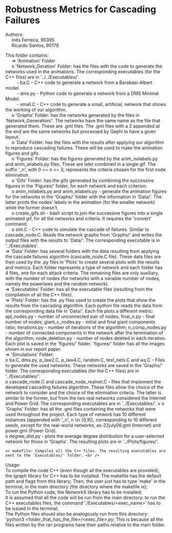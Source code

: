 # Robustness Metrics for Cascading Failures

Authors: <br />
&nbsp;&nbsp;&nbsp;&nbsp;	Inês Ferreira, 90395 <br />
&nbsp;&nbsp;&nbsp;&nbsp;	Ricardo Santos, 90178 <br />

This folder contains: <br />
&nbsp;&nbsp;&nbsp;&nbsp;	=> 'Animation' Folder <br />
&nbsp;&nbsp;&nbsp;&nbsp;		o 'Network_Geration' Folder: has the files with the code to generate the networks used in the animations. The corresponding executables (for the C++ files) are in '../../Executables/'. <br />
&nbsp;&nbsp;&nbsp;&nbsp;&nbsp;&nbsp;&nbsp;&nbsp;			- ba.C - C++ code to generate a network from a Barabási-Albert model. <br />
&nbsp;&nbsp;&nbsp;&nbsp;&nbsp;&nbsp;&nbsp;&nbsp;			- dms.py - Python code to generate a network from a DMS Minimal Model. <br />
&nbsp;&nbsp;&nbsp;&nbsp;&nbsp;&nbsp;&nbsp;&nbsp;			- small.C - C++ code to generate a small, artificial, network that shows the working of our algorithm. <br />
&nbsp;&nbsp;&nbsp;&nbsp;		o 'Graphs' Folder: has the networks generated by the files in 'Network_Generation/'. The networks have the same name as the file that generated them. These are .gml files. The .gml files with a 2 appended at the end are the same networks but processed by Gephi to have a given layout. <br />
&nbsp;&nbsp;&nbsp;&nbsp;		o 'Data' Folder: has the files with the results after applying our algorithm to reproduce cascading failures. These will be used to make the animation figures and gifs. <br />
&nbsp;&nbsp;&nbsp;&nbsp;		o 'Figures' Folder: has the figures generated by the anim_nolabels.py and anim_wlabels.py files. These are later combined in a single gif. The suffix '_n', with 0 <= n <= 3, represents the criteria chosen for the first node elimination. <br />
&nbsp;&nbsp;&nbsp;&nbsp;		o 'Gifs' Folder: has the gifs generated by combining the successive figures in the 'Figures/' folder, for each network and each criterion. <br />
&nbsp;&nbsp;&nbsp;&nbsp;		o anim_nolabels.py and anim_wlabels.py - generate the animation figures for the networks in the 'Graphs/' folder with the information in 'Data/'. The latter prints the nodes' labels in the animation (for the smaller network) while the former doesn't. <br />
&nbsp;&nbsp;&nbsp;&nbsp;		o create_gifs.sh - bash script to join the successive figures into a single animated gif, for all the networks and criteria. It requires the 'convert' command. <br />
&nbsp;&nbsp;&nbsp;&nbsp;		o sim.C - C++ code to simulate the cascade of failures. Similar to cascade_node.C. Reads the network graphs from 'Graphs/' and writes the output files with the results to 'Data/'. The corresponding executable is in '../Executables'. <br />
	=> 'Data' Folder: has several folders with the data resulting from applying the cascade failures algorithm (cascade_node.C file). These data files are then used by the .py files in 'Plots' to create several plots with the results and metrics. Each folder represents a type of network and each folder has 4 files, one for each attack criteria. The remaining files are only auxiliary, with the number of nodes (for networks with a variable number of nodes, namely the powerlaws and the random network). <br />
	=> 'Executables' Folder: has all the executable files (resulting from the compilation of all the C++ files). <br />
	=> 'Plots' Folder: has the .py files used to create the plots that show the results from the cascading algorithm. Each python file reads the data from the corresponding data file in 'Data/'. Each file plots a different metric: apl_nodes.py - number of unconnected pair of nodes; final_n.py - final number of nodes; giant_c_nodes.py - initial and final giant components ratio; iterations.py - number of iterations of the algorithm; n_comp_nodes.py - number of connected components in the network after the termination of the algorithm; node_deletion.py - number of nodes deleted in each iteration. Each plot is saved in the 'figures/' folder. 'figures/' folder has all the images shown in our report paper. <br />
	=> 'Simulations' Folder: <br />
		o ba.C, dms.py, p_law2.C, p_law4.C, random.C, test_nets.C and ws.C - Files to generate the used networks. These networks are saved in the 'Graphs/' folder. The corresponding executables (for the C++ files) are in '../Executables/'. <br />
		o cascade_node.C and cascade_node_realnet.C - files that implement the developed cascading failures algorithm. These files allow the choice of the network to consider and the choice of the elimination criteria. The latter is similar to the former, but from the two real networks considered the Internet and Power Grid. The corresponding executables are in '../Executables/'. v
		o 'Graphs' Folder: has all the .gml files containing the networks that were used throughout the project. Each type of network has 10 different instances (appended with '_n', n \in [0,9]), corresponding to 10 different seeds, except for the real-world networks, as-22july06.gml (Internet) and power.gml (Power Grid). <br />
		o degree_dist.py - plots the average degree distribution for a user-selected network for those in 'Graphs'. The resulting plots are in '../Plots/figures/'. <br />
		
	=> makefile: Compiles all the C++ files. The resulting executables are sent to the 'Executables/' folder. <br />

Usage: <br />
	To compile the code C++ (even though all the executables are provided), the igraph library for C++ has to be installed. The makefile has the default path and flags from this library; Then, the user just has to type 'make' in the terminal, in the main directory (the directory where the makefile is); <br />
	To run the Python code, the NetworkX library has to be installed; <br />
	It is assumed that all the code will be run from the main directory: to run the C++ executables files, the command './Executables/<exec_name>' has to be issued in the terminal; <br />
	The Python files should also be analogously run from this directory: 'python3 <folder_that_has_the_file>/<exec_file>.py; This is because all the files written by the ran programs have their paths relative to the main folder. <br />
